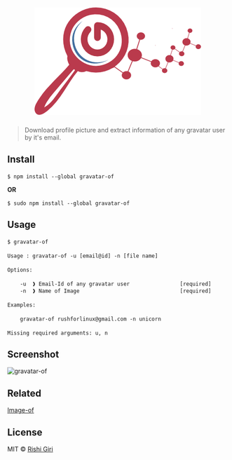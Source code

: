 <h1 align="center">
<img src="https://raw.githubusercontent.com/rishigiridotcom/rishigiri.com/gh-pages/github/gravatar.png"></img>
<br>
</h1>

> Download profile picture and extract information of any gravatar user by it's email.

## Install

```
$ npm install --global gravatar-of

```
__OR__
```
$ sudo npm install --global gravatar-of
```

## Usage

```
$ gravatar-of

Usage : gravatar-of -u [email@id] -n [file name]

Options:

	-u  ❱ Email-Id of any gravatar user                [required]
	-n  ❱ Name of Image                                [required]

Examples:

	gravatar-of rushforlinux@gmail.com -n unicorn

Missing required arguments: u, n

```
## Screenshot

![gravatar-of](http://rishigiri.com/github/gravatar-of.png)

## Related

[Image-of](https://github.com/CodeDotJS/image-of)


## License

MIT © [Rishi Giri](http://rishigiri.com)
